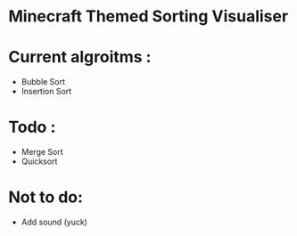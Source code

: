 # Minecraft Themed Sorting Visualiser 

# Current algroitms : 

- Bubble Sort
- Insertion Sort

# Todo : 

- Merge Sort
- Quicksort

# Not to do: 

- Add sound (yuck)

